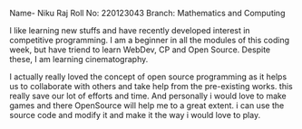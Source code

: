 Name- Niku Raj
Roll No: 220123043
Branch: Mathematics and Computing

I like learning new stuffs and have recently developed interest in competitive programming. I am a beginner in all the modules of this coding week, but have triend to learn WebDev, CP and Open Source. Despite these, I am learning cinematography.  

I actually really loved the concept of open source programming as it helps us to collaborate with others and take help from the pre-existing works. this really save our lot of efforts and time. And personally i would love to make games and there OpenSource will help me to a great extent. i can use the source code and modify it and make it the way i would love to play.